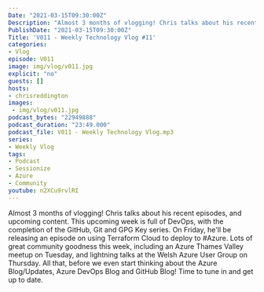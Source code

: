```yaml
---
Date: "2021-03-15T09:30:00Z"
Description: "Almost 3 months of vlogging! Chris talks about his recent episodes, and upcoming content. This upcoming week is full of DevOps, with the completion of the GitHub, Git and GPG Key series. On Friday, he'll be releasing an episode on using Terraform Cloud to deploy to #Azure. Lots of great community goodness this week, including an Azure Thames Valley meetup on Tuesday, and lightning talks at the Welsh Azure User Group on Thursday. All that, before we even start thinking about the Azure Blog/Updates, Azure DevOps Blog and GitHub Blog! Time to tune in and get up to date."
PublishDate: "2021-03-15T09:30:00Z"
Title: 'V011 - Weekly Technology Vlog #11'
categories:
- Vlog
episode: V011
image: img/vlog/v011.jpg
explicit: "no"
guests: []
hosts:
- chrisreddington
images:
 - img/vlog/v011.jpg
podcast_bytes: "22949888"
podcast_duration: "23:49.000"
podcast_file: V011 - Weekly Technology Vlog.mp3
series:
- Weekly Vlog
tags:
- Podcast
- Sessionize
- Azure
- Community
youtube: n2XCu9rvlRI
---
```

Almost 3 months of vlogging! Chris talks about his recent episodes, and upcoming content. This upcoming week is full of DevOps, with the completion of the GitHub, Git and GPG Key series. On Friday, he'll be releasing an episode on using Terraform Cloud to deploy to #Azure. Lots of great community goodness this week, including an Azure Thames Valley meetup on Tuesday, and lightning talks at the Welsh Azure User Group on Thursday. All that, before we even start thinking about the Azure Blog/Updates, Azure DevOps Blog and GitHub Blog! Time to tune in and get up to date.